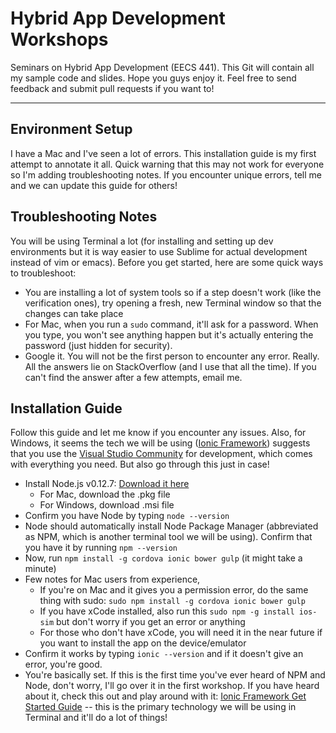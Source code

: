 # Hybrid App Development Workshops
Seminars on Hybrid App Development (EECS 441). This Git will contain all my sample code and slides.
Hope you guys enjoy it. Feel free to send feedback and submit pull requests if you want to!

***

Environment Setup
-----------------
I have a Mac and I've seen a lot of errors. This installation guide is my first attempt to annotate
it all. Quick warning that this may not work for everyone so I'm adding troubleshooting notes. If you encounter unique errors, tell me and we can update this guide for others!

Troubleshooting Notes
-----------------

You will be using Terminal a lot (for installing and setting up dev environments but it is way easier to use
Sublime for actual development instead of vim or emacs). Before you get started, here are some quick ways to troubleshoot:

* You are installing a lot of system tools so if a step doesn't work (like the verification ones), try opening a fresh, new Terminal window so that the changes can take place
* For Mac, when you run a `sudo` command, it'll ask for a password. When you type, you won't see anything happen but it's actually entering the password (just hidden for security).
* Google it. You will not be the first person to encounter any error. Really. All the answers lie on StackOverflow (and I use that all the time). If you can't find the answer after a few attempts, email me.

Installation Guide
-----------------

Follow this guide and let me know if you encounter any issues. Also, for Windows, it seems the tech we will be using ([Ionic Framework](http://ionicframework.com/getting-started/)) suggests that you use the [Visual Studio Community](https://www.visualstudio.com/) for development, which comes with everything you need. But also go through this just in case!

* Install Node.js v0.12.7: [Download it here](https://nodejs.org/dist/v0.12.7/)
	* For Mac, download the .pkg file
	* For Windows, download .msi file
* Confirm you have Node by typing `node --version`
* Node should automatically install Node Package Manager (abbreviated as NPM, which is another terminal tool we will be using). Confirm that you have it by running `npm --version`
* Now, run `npm install -g cordova ionic bower gulp` (it might take a minute)
* Few notes for Mac users from experience,
	* If you're on Mac and it gives you a permission error, do the same thing with sudo: `sudo npm install -g cordova ionic bower gulp`
	* If you have xCode installed, also run this `sudo npm -g install ios-sim` but don't worry if you get an error or anything
	* For those who don't have xCode, you will need it in the near future if you want to install the app on the device/emulator
* Confirm it works by typing `ionic --version` and if it doesn't give an error, you're good.
* You're basically set. If this is the first time you've ever heard of NPM and Node, don't worry, I'll go over it in the first workshop. If you have heard about it, check this out and play around with it: [Ionic Framework Get Started Guide](http://ionicframework.com/getting-started/) -- this is the primary technology we will be using in Terminal and it'll do a lot of things!
